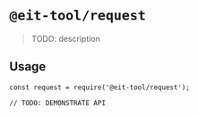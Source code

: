 # `@eit-tool/request`

> TODO: description

## Usage

```
const request = require('@eit-tool/request');

// TODO: DEMONSTRATE API
```
